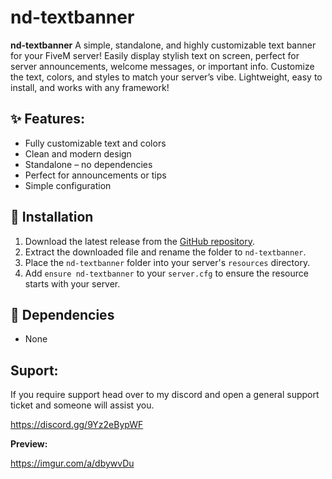 ﻿# nd-textbanner

**nd-textbanner**
A simple, standalone, and highly customizable text banner for your FiveM server!
Easily display stylish text on screen, perfect for server announcements, welcome messages, or important info.
Customize the text, colors, and styles to match your server’s vibe.
Lightweight, easy to install, and works with any framework!

## ✨ **Features:**

* Fully customizable text and colors
* Clean and modern design
* Standalone – no dependencies
* Perfect for announcements or tips
* Simple configuration

## 💾 Installation

1. Download the latest release from the [GitHub repository](https://github.com/Nico-Development1/nd-textbanner).
2. Extract the downloaded file and rename the folder to `nd-textbanner`.
3. Place the `nd-textbanner` folder into your server's `resources` directory.
4. Add `ensure nd-textbanner` to your `server.cfg` to ensure the resource starts with your server.


## 📖 Dependencies
- None


## Suport:
If you require support head over to my discord and open a general support ticket and someone will assist you. 

https://discord.gg/9Yz2eBypWF 

**Preview:**

https://imgur.com/a/dbywvDu
